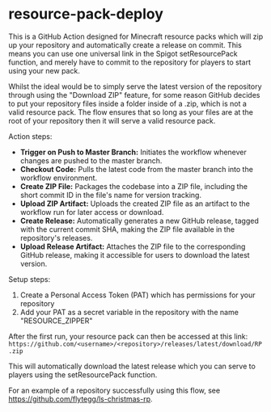 # resource-pack-deploy
This is a GitHub Action designed for Minecraft resource packs which will zip up your repository and automatically create a release on commit. This means you can use one universal link in the Spigot setResourcePack function, and merely have to commit to the repository for players to start using your new pack.

Whilst the ideal would be to simply serve the latest version of the repository through using the "Download ZIP" feature, for some reason GitHub decides to put your repository files inside a folder inside of a .zip, which is not a valid resource pack. The flow ensures that so long as your files are at the root of your repository then it will serve a valid resource pack.

Action steps:
- **Trigger on Push to Master Branch:** Initiates the workflow whenever changes are pushed to the master branch.
- **Checkout Code:** Pulls the latest code from the master branch into the workflow environment.
- **Create ZIP File:** Packages the codebase into a ZIP file, including the short commit ID in the file's name for version tracking.
- **Upload ZIP Artifact:** Uploads the created ZIP file as an artifact to the workflow run for later access or download.
- **Create Release:** Automatically generates a new GitHub release, tagged with the current commit SHA, making the ZIP file available in the repository's releases.
- **Upload Release Artifact:** Attaches the ZIP file to the corresponding GitHub release, making it accessible for users to download the latest version.

Setup steps:
1. Create a Personal Access Token (PAT) which has permissions for your repository
2. Add your PAT as a secret variable in the repository with the name "RESOURCE_ZIPPER"

After the first run, your resource pack can then be accessed at this link:
`https://github.com/<username>/<repository>/releases/latest/download/RP.zip`

This will automatically download the latest release which you can serve to players using the setResourcePack function.

For an example of a repository successfully using this flow, see https://github.com/flytegg/ls-christmas-rp.
